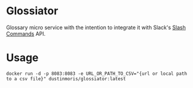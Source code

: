 # Glossiator
Glossary micro service with the intention to integrate it with Slack's [Slash Commands](https://api.slack.com/slash-commands) API.

# Usage

```
docker run -d -p 8083:8083 -e URL_OR_PATH_TO_CSV="{url or local path to a csv file}" dustinmoris/glossiator:latest
```